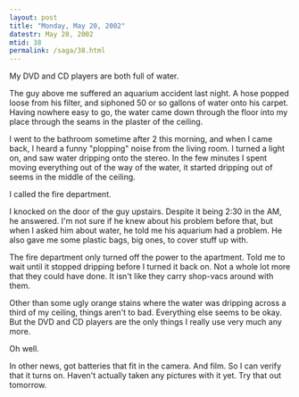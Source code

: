 ```yaml
---
layout: post
title: "Monday, May 20, 2002"
datestr: May 20, 2002
mtid: 38
permalink: /saga/38.html
---
```


My DVD and CD players are both full of water.

The guy above me suffered an aquarium accident last night. A hose popped loose
from his filter, and siphoned 50 or so gallons of water onto his carpet. Having
nowhere easy to go, the water came down through the floor into my place through
the seams in the plaster of the ceiling.

I went to the bathroom sometime after 2 this morning, and when I came back,
I heard a funny "plopping" noise from the living room. I turned a
light on, and saw water dripping onto the stereo. In the few minutes I spent
moving everything out of the way of the water, it started dripping out of seems
in the middle of the ceiling.

I called the fire department.

I knocked on the door of the guy upstairs. Despite it being 2:30 in the AM,
he answered. I'm not sure if he knew about his problem before that, but when
I asked him about water, he told me his aquarium had a problem. He also gave
me some plastic bags, big ones, to cover stuff up with.

The fire department only turned off the power to the apartment. Told me to
wait until it stopped dripping before I turned it back on. Not a whole lot more
that they could have done. It isn't like they carry shop-vacs around with them.

Other than some ugly orange stains where the water was dripping across a third
of my ceiling, things aren't to bad. Everything else seems to be okay. But the
DVD and CD players are the only things I really use very much any more.

Oh well.

In other news, got batteries that fit in the camera. And film. So I can verify
that it turns on. Haven't actually taken any pictures with it yet. Try that
out tomorrow.

